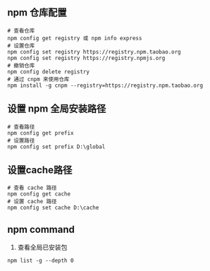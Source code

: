 ## npm 仓库配置
```shell
# 查看仓库
npm config get registry 或 npm info express
# 设置仓库
npm config set registry https://registry.npm.taobao.org
npm config set registry https://registry.npmjs.org
# 撤销仓库
npm config delete registry
# 通过 cnpm 来使用仓库
npm install -g cnpm --registry=https://registry.npm.taobao.org
```
## 设置 npm 全局安装路径
```shell
# 查看路径
npm config get prefix
# 设置路径
npm config set prefix D:\global
```
## 设置cache路径
```shell
# 查看 cache 路径
npm config get cache
# 设置 cache 路径
npm config set cache D:\cache
```

## npm command
1. 查看全局已安装包
```shell
npm list -g --depth 0
```